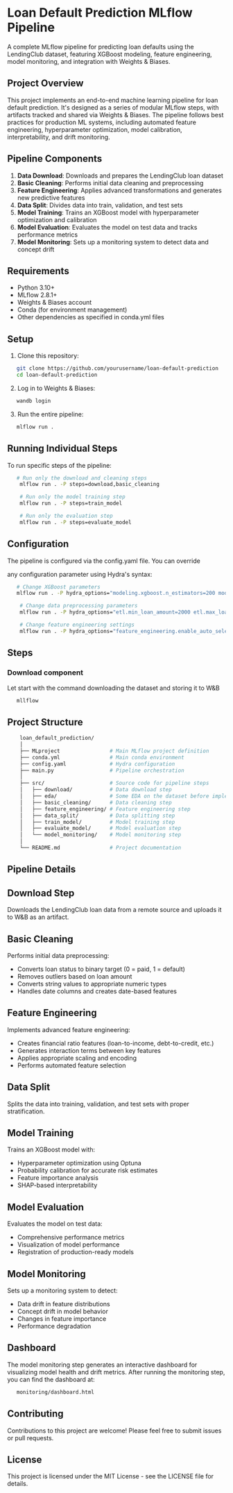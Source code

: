 # Loan Default Prediction MLflow Pipeline

A complete MLflow pipeline for predicting loan defaults using the LendingClub dataset,
featuring XGBoost modeling, feature engineering, model monitoring, and integration with Weights & Biases.

## Project Overview

This project implements an end-to-end machine learning pipeline for loan default prediction.
It's designed as a series of modular MLflow steps, with artifacts tracked and shared via Weights & Biases.
The pipeline follows best practices for production ML systems, including automated feature engineering,
hyperparameter optimization, model calibration, interpretability, and drift monitoring.

## Pipeline Components

1. **Data Download**: Downloads and prepares the LendingClub loan dataset
2. **Basic Cleaning**: Performs initial data cleaning and preprocessing
3. **Feature Engineering**: Applies advanced transformations and generates new predictive features
4. **Data Split**: Divides data into train, validation, and test sets
5. **Model Training**: Trains an XGBoost model with hyperparameter optimization and calibration
6. **Model Evaluation**: Evaluates the model on test data and tracks performance metrics
7. **Model Monitoring**: Sets up a monitoring system to detect data and concept drift

## Requirements

- Python 3.10+
- MLflow 2.8.1+
- Weights & Biases account
- Conda (for environment management)
- Other dependencies as specified in conda.yml files

## Setup

1. Clone this repository:
```bash
   git clone https://github.com/yourusername/loan-default-prediction
   cd loan-default-prediction
```
2. Log in to Weights & Biases:

```bash
   wandb login
```
3. Run the entire pipeline:

```bash
   mlflow run .
```

## Running Individual Steps
To run specific steps of the pipeline:

```bash
   # Run only the download and cleaning steps
    mlflow run . -P steps=download,basic_cleaning

    # Run only the model training step
    mlflow run . -P steps=train_model

    # Run only the evaluation step
    mlflow run . -P steps=evaluate_model
```

## Configuration

The pipeline is configured via the config.yaml file. You can override

any configuration parameter using Hydra's syntax:

```bash
   # Change XGBoost parameters
   mlflow run . -P hydra_options="modeling.xgboost.n_estimators=200 modeling.xgboost.max_depth=8"

    # Change data preprocessing parameters
    mlflow run . -P hydra_options="etl.min_loan_amount=2000 etl.max_loan_amount=35000"

    # Change feature engineering settings
    mlflow run . -P hydra_options="feature_engineering.enable_auto_selection=false"
```
## Steps

### Download component
Let start with the command downloading the dataset and storing it to W&B

```bash
   mllflow 
```

## Project Structure

```bash
    loan_default_prediction/
    │
    ├── MLproject                # Main MLflow project definition
    ├── conda.yml                # Main conda environment
    ├── config.yaml              # Hydra configuration
    ├── main.py                  # Pipeline orchestration
    │
    ├── src/                     # Source code for pipeline steps
    │   ├── download/            # Data download step
    │   ├── eda/                 # Some EDA on the dataset before implementation on the pipeline
    │   ├── basic_cleaning/      # Data cleaning step
    │   ├── feature_engineering/ # Feature engineering step
    │   ├── data_split/          # Data splitting step
    │   ├── train_model/         # Model training step
    │   ├── evaluate_model/      # Model evaluation step
    │   └── model_monitoring/    # Model monitoring step
    │
    └── README.md                # Project documentation
```

## Pipeline Details

## Download Step

Downloads the LendingClub loan data from a remote source and uploads it to W&B as an artifact.

## Basic Cleaning
Performs initial data preprocessing:

- Converts loan status to binary target (0 = paid, 1 = default)
- Removes outliers based on loan amount
- Converts string values to appropriate numeric types
- Handles date columns and creates date-based features

## Feature Engineering
Implements advanced feature engineering:

- Creates financial ratio features (loan-to-income, debt-to-credit, etc.)
- Generates interaction terms between key features
- Applies appropriate scaling and encoding
- Performs automated feature selection

## Data Split
Splits the data into training, validation, and test sets with proper stratification.

## Model Training
Trains an XGBoost model with:

- Hyperparameter optimization using Optuna
- Probability calibration for accurate risk estimates
- Feature importance analysis
- SHAP-based interpretability

## Model Evaluation
Evaluates the model on test data:

- Comprehensive performance metrics
- Visualization of model performance
- Registration of production-ready models

## Model Monitoring
Sets up a monitoring system to detect:

- Data drift in feature distributions
- Concept drift in model behavior
- Changes in feature importance
- Performance degradation

## Dashboard

The model monitoring step generates an interactive dashboard for visualizing model health and drift metrics.
After running the monitoring step, you can find the dashboard at:

```bash
   monitoring/dashboard.html
```
## Contributing
Contributions to this project are welcome! Please feel free to submit issues or pull requests.

## License
This project is licensed under the MIT License - see the LICENSE file for details.
